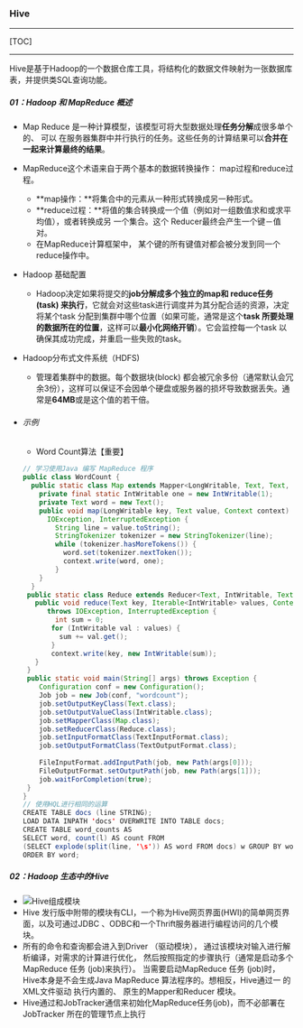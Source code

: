 ### Hive

------

[TOC]

------

​	Hive是基于Hadoop的一个数据仓库工具，将结构化的数据文件映射为一张数据库表，并提供类SQL查询功能。

##### 01：Hadoop 和 MapReduce 概述

- Map Reduce 是一种计算模型，该模型可将大型数据处理**任务分解**成很多单个的、 可以 在服务器集群中并行执行的任务。这些任务的计算结果可以**合并在一起来计算最终的结果**。

- MapReduce这个术语来自于两个基本的数据转换操作： map过程和reduce过程。 

  - **map操作：**将集合中的元素从一种形式转换成另一种形式。
  - **reduce过程：**将值的集合转换成一个值（例如对一组数值求和或求平均值），或者转换成另 一个集合。这个 Reducer最终会产生一个键－值对。
  - 在MapReduce计算框架中， 某个键的所有键值对都会被分发到同一个 reduce操作中。 

- Hadoop 基础配置

  - Hadoop决定如果将提交的**job分解成多个独立的map和 reduce任务(task) 来执行**，它就会对这些task进行调度并为其分配合适的资源，决定将某个task 分配到集群中哪个位置（如果可能，通常是这个**task 所要处理的数据所在的位置**，这样可以**最小化网络开销**）。它会监控每一个task 以确保其成功完成，并重启一些失败的task。

- Hadoop分布式文件系统（HDFS)

  - 管理着集群中的数据。每个数据块(block) 都会被冗余多份（通常默认会冗余3份），这样可以保证不会因单个硬盘或服务器的损坏导致数据丢失。通常是**64MB**或是这个值的若干倍。

- ###### 示例

  - Word Count算法【重要】

  ```java
  // 学习使用Java 编写 MapReduce 程序
  public class WordCount {
    public static class Map extends Mapper<LongWritable, Text, Text, IntWritable> {
      private final static IntWritable one = new IntWritable(1);
      private Text word = new Text();
      public void map(LongWritable key, Text value, Context context) throws
        IOException, InterruptedException {
          String line = value.toString();
          StringTokenizer tokenizer = new StringTokenizer(line);
          while (tokenizer.hasMoreTokens()) {
            word.set(tokenizer.nextToken());
            context.write(word, one);
          }
      }
   	}   
   public static class Reduce extends Reducer<Text, IntWritable, Text, IntWritable> {
     public void reduce(Text key, Iterable<IntWritable> values, Context context)
        throws IOException, InterruptedException {
          int sum = 0;
         for (IntWritable val : values) {
           sum += val.get();
         }
       	 context.write(key, new IntWritable(sum));
     }
   }   
   public static void main(String[] args) throws Exception {
      Configuration conf = new Configuration();
      Job job = new Job(conf, "wordcount");
      job.setOutputKeyClass(Text.class);
      job.setOutputValueClass(IntWritable.class);
      job.setMapperClass(Map.class);
      job.setReducerClass(Reduce.class);
      job.setInputFormatClass(TextInputFormat.class);
      job.setOutputFormatClass(TextOutputFormat.class);
       
      FileInputFormat.addInputPath(job, new Path(args[0]));
      FileOutputFormat.setOutputPath(job, new Path(args[1])); 
      job.waitForCompletion(true);
   }  
  }
  // 使用HQL进行相同的运算
  CREATE TABLE docs (line STRING); 
  LOAD DATA INPATH 'docs' OVERWRITE INTO TABLE docs;
  CREATE TABLE word_counts AS 
  SELECT word, count(l) AS count FROM 
  (SELECT explode(split(line, '\s')) AS word FROM docs) w GROUP BY word 
  ORDER BY word; 
  ```

##### 02：Hadoop 生态中的Hive

- ![Hive组成模块](/Users/likang/Code/Git/Middleware/Hive/photos/Hive组成模块.png)
- Hive 发行版中附带的模块有CLI，一个称为Hive网页界面(HWI)的简单网页界面，以及可通过JDBC 、ODBC和一个Thrift服务器进行编程访问的几个模块。
- 所有的命令和查询都会进入到Driver （驱动模块）， 通过该模块对输入进行解析编译，对需求的计算进行优化， 然后按照指定的步骤执行（通常是启动多个MapReduce 任务 (job)来执行）。 当需要启动MapReduce 任务 (job)时，Hive本身是不会生成Java MapReduce 算法程序的。想相反，Hive通过一 的XML文件驱动 执行内置的、 原生的Mapper和Reducer 模块。
- Hive通过和JobTracker通信来初始化MapReduce任务(job)，而不必部署在 JobTracker 所在的管理节点上执行





